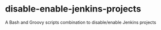 # disable-enable-jenkins-projects
A Bash and Groovy scripts combination to disable/enable Jenkins projects
